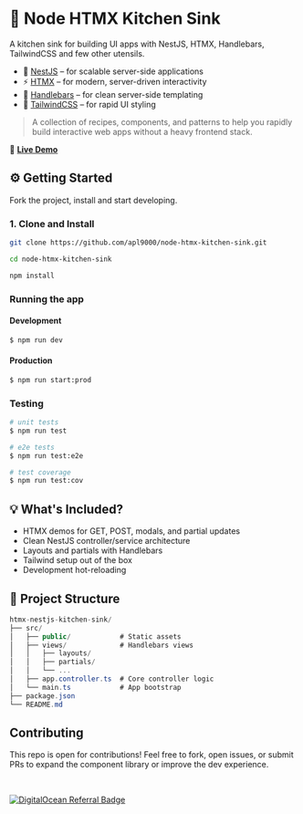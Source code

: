 # 🚰 Node HTMX Kitchen Sink

A kitchen sink for building UI apps with NestJS, HTMX, Handlebars, TailwindCSS and few other utensils.

- 🧪 [NestJS](https://nestjs.com/) – for scalable server-side applications
- ⚡ [HTMX](https://htmx.org/) – for modern, server-driven interactivity
- 🧼 [Handlebars](https://handlebarsjs.com/) – for clean server-side templating
- 🎨 [TailwindCSS](https://tailwindcss.com/) – for rapid UI styling

> A collection of recipes, components, and patterns to help you rapidly build interactive web apps without a heavy frontend stack.

🔗 **[Live Demo](https://stingray-app-dkeuh.ondigitalocean.app/)**

## ⚙️ Getting Started

Fork the project, install and start developing.

### 1. Clone and Install

```bash
git clone https://github.com/apl9000/node-htmx-kitchen-sink.git

cd node-htmx-kitchen-sink

npm install
```

### Running the app

#### Development

```bash
$ npm run dev
```

#### Production

```bash
$ npm run start:prod
```

### Testing

```bash
# unit tests
$ npm run test

# e2e tests
$ npm run test:e2e

# test coverage
$ npm run test:cov
```

## 💡 What's Included?

- HTMX demos for GET, POST, modals, and partial updates
- Clean NestJS controller/service architecture
- Layouts and partials with Handlebars
- Tailwind setup out of the box
- Development hot-reloading

## 📂 Project Structure

```csharp
htmx-nestjs-kitchen-sink/
├── src/
│   ├── public/            # Static assets
│   ├── views/             # Handlebars views
│   │   ├── layouts/
│   │   ├── partials/
│   │   └── ...
│   ├── app.controller.ts  # Core controller logic
│   └── main.ts            # App bootstrap
├── package.json
└── README.md

```

## Contributing

This repo is open for contributions! Feel free to fork, open issues, or submit PRs to expand the component library or improve the dev experience.

</br>

[![DigitalOcean Referral Badge](https://web-platforms.sfo2.cdn.digitaloceanspaces.com/WWW/Badge%201.svg)](https://www.digitalocean.com/?refcode=74ddc8671028&utm_campaign=Referral_Invite&utm_medium=Referral_Program&utm_source=badge)
